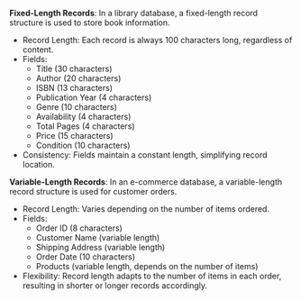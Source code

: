 **Fixed-Length Records**:
In a library database, a fixed-length record structure is used to store book information.

- Record Length: Each record is always 100 characters long, regardless of content.
- Fields:
  - Title (30 characters)
  - Author (20 characters)
  - ISBN (13 characters)
  - Publication Year (4 characters)
  - Genre (10 characters)
  - Availability (4 characters)
  - Total Pages (4 characters)
  - Price (15 characters)
  - Condition (10 characters)
- Consistency: Fields maintain a constant length, simplifying record location.

**Variable-Length Records**:
In an e-commerce database, a variable-length record structure is used for customer orders.
- Record Length: Varies depending on the number of items ordered.
- Fields:
  - Order ID (8 characters)
  - Customer Name (variable length)
  - Shipping Address (variable length)
  - Order Date (10 characters)
  - Products (variable length, depends on the number of items)
- Flexibility: Record length adapts to the number of items in each order, resulting in shorter or longer records accordingly.
